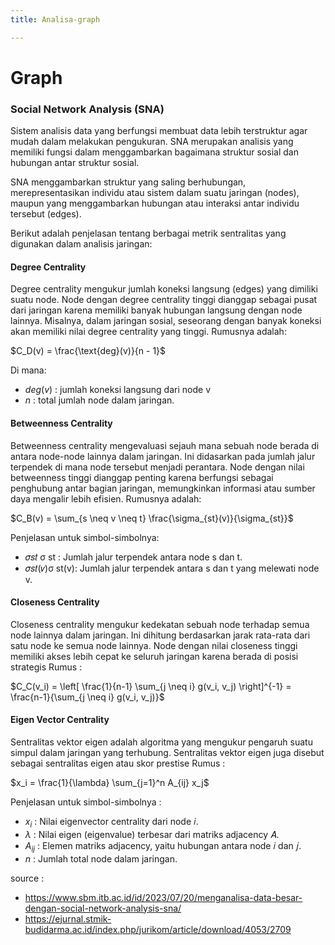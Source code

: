 ```yaml
---
title: Analisa-graph

---
```


# Graph
### Social Network Analysis (SNA)

Sistem analisis data yang berfungsi membuat data lebih terstruktur agar mudah dalam melakukan pengukuran. SNA merupakan analisis yang memiliki fungsi dalam menggambarkan bagaimana struktur sosial dan hubungan antar struktur sosial.

SNA menggambarkan struktur yang saling berhubungan, merepresentasikan individu atau sistem dalam suatu jaringan (nodes), maupun yang menggambarkan hubungan atau interaksi antar individu tersebut (edges).

Berikut adalah penjelasan tentang berbagai metrik sentralitas yang digunakan dalam analisis jaringan:

#### Degree Centrality

Degree centrality mengukur jumlah koneksi langsung (edges) yang dimiliki suatu node. Node dengan degree centrality tinggi dianggap sebagai pusat dari jaringan karena memiliki banyak hubungan langsung dengan node lainnya. Misalnya, dalam jaringan sosial, seseorang dengan banyak koneksi akan memiliki nilai degree centrality yang tinggi.
Rumusnya adalah:

$C_D(v) = \frac{\text{deg}(v)}{n - 1}$


Di mana:

- $deg(v)$ : jumlah koneksi langsung dari node v
- $n$ : total jumlah node dalam jaringan.


#### Betweenness Centrality

Betweenness centrality mengevaluasi sejauh mana sebuah node berada di antara node-node lainnya dalam jaringan. Ini didasarkan pada jumlah jalur terpendek di mana node tersebut menjadi perantara. Node dengan nilai betweenness tinggi dianggap penting karena berfungsi sebagai penghubung antar bagian jaringan, memungkinkan informasi atau sumber daya mengalir lebih efisien.
Rumusnya adalah:

$C_B(v) = \sum_{s \neq v \neq t} \frac{\sigma_{st}(v)}{\sigma_{st}}$

Penjelasan untuk simbol-simbolnya:

- 𝜎𝑠𝑡 σ st : Jumlah jalur terpendek antara node s dan t.
- 𝜎𝑠𝑡(𝑣)σ st(v): Jumlah jalur terpendek antara s dan t yang melewati node v.

#### Closeness Centrality

Closeness centrality mengukur kedekatan sebuah node terhadap semua node lainnya dalam jaringan. Ini dihitung berdasarkan jarak rata-rata dari satu node ke semua node lainnya. Node dengan nilai closeness tinggi memiliki akses lebih cepat ke seluruh jaringan karena berada di posisi strategis
Rumus :

$C_C(v_i) = \left[ \frac{1}{n-1} \sum_{j \neq i} g(v_i, v_j) \right]^{-1} = \frac{n-1}{\sum_{j \neq i} g(v_i, v_j)}$

#### Eigen Vector Centrality
Sentralitas vektor eigen adalah algoritma yang mengukur pengaruh suatu simpul dalam jaringan yang terhubung. Sentralitas vektor eigen juga disebut sebagai sentralitas eigen atau skor prestise
Rumus :

$x_i = \frac{1}{\lambda} \sum_{j=1}^n A_{ij} x_j$

Penjelasan untuk simbol-simbolnya :

- $x_i$ : Nilai eigenvector centrality dari node 𝑖.
- $\lambda$ : Nilai eigen (eigenvalue) terbesar dari matriks adjacency 𝐴.
- $A_{ij}$ : Elemen matriks adjacency, yaitu hubungan antara node 𝑖 dan 𝑗.
- $n$ : Jumlah total node dalam jaringan.

source :
- https://www.sbm.itb.ac.id/id/2023/07/20/menganalisa-data-besar-dengan-social-network-analysis-sna/ 
- https://ejurnal.stmik-budidarma.ac.id/index.php/jurikom/article/download/4053/2709





